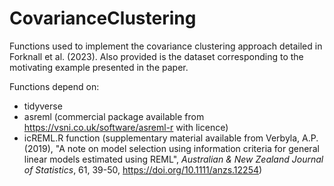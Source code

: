 # CovarianceClustering

Functions used to implement the covariance clustering approach detailed in Forknall et al. (2023). Also provided is the dataset corresponding to the motivating example presented in the paper.

Functions depend on:
  - tidyverse
  - asreml (commercial package available from https://vsni.co.uk/software/asreml-r with licence)
  - icREML.R function (supplementary material available from Verbyla, A.P. (2019), "A note on model selection using information criteria for general linear models estimated using REML", _Australian & New Zealand Journal of Statistics_, 61, 39-50, https://doi.org/10.1111/anzs.12254)
